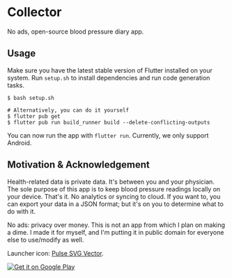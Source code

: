 # Collector

No ads, open-source blood pressure diary app.

## Usage

Make sure you have the latest stable version of Flutter installed on your system. Run `setup.sh` to install dependencies and run code generation tasks.

```
$ bash setup.sh

# Alternatively, you can do it yourself
$ flutter pub get
$ flutter pub run build_runner build --delete-conflicting-outputs
```

You can now run the app with `flutter run`. Currently, we only support Android.

## Motivation & Acknowledgement

Health-related data is private data. It's between you and your physician. The sole purpose of this app is to keep blood pressure readings locally on your device. That's it. No analytics or syncing to cloud. If you want to, you can export your data in a JSON format; but it's on you to determine what to do with it.

No ads: privacy over money. This is not an app from which I plan on making a dime. I made it for myself, and I'm putting it in public domain for everyone else to use/modify as well.

Launcher icon: [Pulse SVG Vector](https://www.svgrepo.com/svg/141568/pulse).

<a href='https://play.google.com/store/apps/details?id=com.peteralexbizjak.collector&pcampaignid=pcampaignidMKT-Other-global-all-co-prtnr-py-PartBadge-Mar2515-1'><img alt='Get it on Google Play' src='https://play.google.com/intl/en_us/badges/static/images/badges/en_badge_web_generic.png'/></a>
